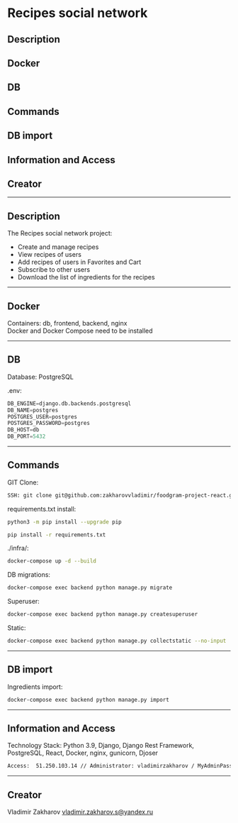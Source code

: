 # Recipes social network

## Description
## Docker
## DB
## Commands
## DB import
## Information and Access
## Creator

---
## Description

The Recipes social network project:
  - Create and manage recipes
  - View recipes of users
  - Add recipes of users in Favorites and Cart
  - Subscribe to other users
  - Download the list of ingredients for the recipes

---
## Docker

Containers: db, frontend, backend, nginx   
Docker and Docker Compose need to be installed 

---
## DB

Database: PostgreSQL 

.env:
```python
DB_ENGINE=django.db.backends.postgresql
DB_NAME=postgres
POSTGRES_USER=postgres
POSTGRES_PASSWORD=postgres
DB_HOST=db
DB_PORT=5432
```

---
## Commands

GIT Clone:
```bash
SSH: git clone git@github.com:zakharovvladimir/foodgram-project-react.git
```

requirements.txt install:
```bash
python3 -m pip install --upgrade pip
```
```bash
pip install -r requirements.txt
```

./infra/:
```bash
docker-compose up -d --build
```

DB migrations:
```bash
docker-compose exec backend python manage.py migrate
```

Superuser:
```bash
docker-compose exec backend python manage.py createsuperuser
```

Static:
```bash
docker-compose exec backend python manage.py collectstatic --no-input
```

---
## DB import

Ingredients import:
```bash
docker-compose exec backend python manage.py import
```

---
## Information and Access

Technology Stack: Python 3.9, Django, Django Rest Framework, PostgreSQL, React, Docker, nginx, gunicorn, Djoser 
```bash
Access:  51.250.103.14 // Administrator: vladimirzakharov / MyAdminPass // User: vladimir.zakharov.s@yandex.ru / MyUserPass
```
---
## Creator

Vladimir Zakharov 
vladimir.zakharov.s@yandex.ru 
